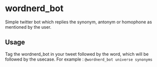 # wordnerd_bot
Simple twitter bot which replies the synonym, antonym or homophone as mentioned by the user.

## Usage
Tag the wordnerd_bot in your tweet followed by the word, which will be followed by the usecase. For example :
``` @wordnerd_bot universe synonyms ```
